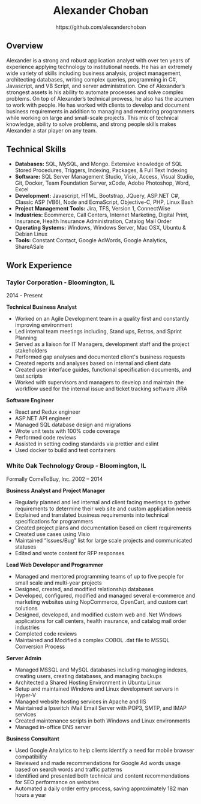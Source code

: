 <div align="center">
<h1>Alexander Choban</h1>
<p>https://github.com/alexanderchoban</p>
</div>

## Overview
Alexander is a strong and robust application analyst with over ten years of experience applying technology to institutional needs. He has an extremely wide variety of skills including business analysis, project management, architecting databases, writing complex queries, programming in C#, Javascript, and VB Script, and server administration. One of Alexander’s strongest assets is his ability to automate processes and solve complex problems. On top of Alexander’s technical prowess, he also has the acumen to work with people. He has worked with clients to develop and document business requirements in addition to managing and mentoring programmers while working on large and small-scale projects. This mix of technical knowledge, ability to solve problems, and strong people skills makes Alexander a star player on any team.

## Technical Skills
* **Databases:** SQL, MySQL, and Mongo. Extensive knowledge of SQL Stored Procedures, Triggers, Indexing, Packages, &amp; Full Text Indexing
* **Software:** SQL Server Management Studio, Visio, Access, Visual Studio, Git, Docker, Team Foundation Server, xCode, Adobe Photoshop, Word, Excel
* **Development:** Javascript, HTML, Bootstrap, JQuery, ASP.NET C#, Classic ASP (VB6), Node and EcmaScript, Objective-C, PHP, Linux Bash
* **Project Management Tools:** Jira, TFS, Version 1, ConnectWise
* **Industries:** Ecommerce, Call Centers, Internet Marketing, Digital Print, Insurance, Health Insurance Administration, Catalog Mail Order
* **Operating Systems:** Windows, Windows Server, Mac OSX, Ubuntu &amp; Debian Linux
* **Tools:** Constant Contact, Google AdWords, Google Analytics, ShareASale

## Work Experience

### Taylor Corporation - Bloomington, IL
2014 - Present
<br />

**Technical Business Analyst**
* Worked on an Agile Development team in a quality first and constantly improving environment
* Led internal team meetings including, Stand ups, Retros, and Sprint Planning
* Served as a liaison for IT Managers, development staff and the project stakeholders
* Performed gap analyses and documented client's business requests 
* Created reports and analyses based on internal and client data
* Created user interface guides, functional specification documents, and test scripts
* Worked with supervisors and managers to develop and maintain the workflow used for the internal issue and ticket tracking software JIRA

**Software Engineer**
* React and Redux engineer
* ASP.NET API engineer
* Managed SQL database design and migrations
* Wrote unit tests with 100% code coverage
* Performed code reviews
* Assisted in setting coding standards via prettier and eslint
* Used docker to build and test containers

### White Oak Technology Group - Bloomington, IL
Formally ComeToBuy, Inc.
2002 – 2014
<br />

**Business Analyst and Project Manager**
* Regularly planned and led internal and client facing meetings to gather requirements to determine their web site and custom application needs
* Explained and translated business requirements into technical specifications for programmers
* Created project plans and documentation based on client requirements
* Created use cases using Visio
* Maintained “Issues/Bug” list for large scale projects and communicated statuses
* Edited and wrote content for RFP responses

**Lead Web Developer and Programmer**
* Managed and mentored programming teams of up to five people for small scale and multi-year projects
* Designed, created, and modified relationship databases
* Developed, configured, modified and managed several e-commerce and marketing websites using NopCommerce, OpenCart, and custom cart solutions
* Designed, developed, and modified custom web and .Net Windows applications for call centers, health insurance, and catalog mail order industries
* Completed code reviews
* Maintained and Modified a complex COBOL .dat file to MSSQL Conversion Process

**Server Admin**
* Managed MSSQL and MySQL databases including managing indexes, creating users, creating databases, and managing backups
* Architected a Shared Hosting Environment in Ubuntu Linux
* Setup and maintained Windows and Linux development servers in Hyper-V
* Managed website hosting services in Apache and IIS
* Maintained a Ipswitch iMail Email Server with POP3, SMTP, and IMAP services
* Created maintenance scripts in both Windows and Linux environments
* Managed in-office DNS server

**Business Consultant**
* Used Google Analytics to help clients identify a need for mobile browser compatibility
* Reviewed and made recommendations for Google Ad words usage based on search words and traffic patterns
* Identified and presented both technical and content recommendations for SEO performance on websites
* Automated a daily order entry process, saving approximately 182 man hours a year
